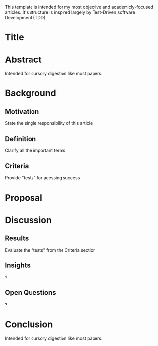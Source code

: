 This template is intended for my most objective and academicly-focused articles. 
It's structure is inspired largely by Test-Driven software Development (TDD)

# Title 

# Abstract 
Intended for cursory digestion like most papers.

# Background 
## Motivation
State the single responsibility of this article 
## Definition 
Clarify all the important terms 
## Criteria 
Provide "tests" for acessing success 

# Proposal 

# Discussion 
## Results 
Evaluate the "tests" from the Criteria section
## Insights 
?
## Open Questions 
?

# Conclusion 
Intended for cursory digestion like most papers.
